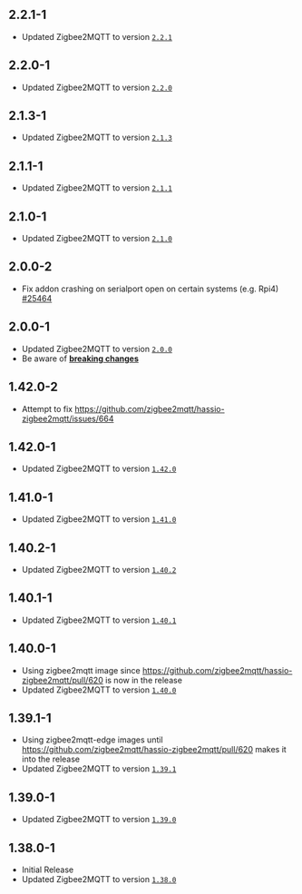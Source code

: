 ## 2.2.1-1
- Updated Zigbee2MQTT to version [`2.2.1`](https://github.com/Koenkk/zigbee2mqtt/releases/tag/2.2.1)

## 2.2.0-1
- Updated Zigbee2MQTT to version [`2.2.0`](https://github.com/Koenkk/zigbee2mqtt/releases/tag/2.2.0)

## 2.1.3-1
- Updated Zigbee2MQTT to version [`2.1.3`](https://github.com/Koenkk/zigbee2mqtt/releases/tag/2.1.3)

## 2.1.1-1
- Updated Zigbee2MQTT to version [`2.1.1`](https://github.com/Koenkk/zigbee2mqtt/releases/tag/2.1.1)

## 2.1.0-1
- Updated Zigbee2MQTT to version [`2.1.0`](https://github.com/Koenkk/zigbee2mqtt/releases/tag/2.1.0)

## 2.0.0-2
- Fix addon crashing on serialport open on certain systems (e.g. Rpi4) [#25464](https://github.com/Koenkk/zigbee2mqtt/issues/25464)

## 2.0.0-1
- Updated Zigbee2MQTT to version [`2.0.0`](https://github.com/Koenkk/zigbee2mqtt/releases/tag/2.0.0)
- Be aware of [**breaking changes**](https://github.com/Koenkk/zigbee2mqtt/discussions/24198)

## 1.42.0-2
- Attempt to fix https://github.com/zigbee2mqtt/hassio-zigbee2mqtt/issues/664

## 1.42.0-1
- Updated Zigbee2MQTT to version [`1.42.0`](https://github.com/Koenkk/zigbee2mqtt/releases/tag/1.42.0)

## 1.41.0-1
- Updated Zigbee2MQTT to version [`1.41.0`](https://github.com/Koenkk/zigbee2mqtt/releases/tag/1.41.0)

## 1.40.2-1
- Updated Zigbee2MQTT to version [`1.40.2`](https://github.com/Koenkk/zigbee2mqtt/releases/tag/1.40.2)

## 1.40.1-1
- Updated Zigbee2MQTT to version [`1.40.1`](https://github.com/Koenkk/zigbee2mqtt/releases/tag/1.40.1)

## 1.40.0-1
- Using zigbee2mqtt image since https://github.com/zigbee2mqtt/hassio-zigbee2mqtt/pull/620 is now in the release
- Updated Zigbee2MQTT to version [`1.40.0`](https://github.com/Koenkk/zigbee2mqtt/releases/tag/1.40.0)

## 1.39.1-1
- Using zigbee2mqtt-edge images until https://github.com/zigbee2mqtt/hassio-zigbee2mqtt/pull/620 makes it into the release
- Updated Zigbee2MQTT to version [`1.39.1`](https://github.com/Koenkk/zigbee2mqtt/releases/tag/1.39.1)

## 1.39.0-1
- Updated Zigbee2MQTT to version [`1.39.0`](https://github.com/Koenkk/zigbee2mqtt/releases/tag/1.39.0)

## 1.38.0-1
- Initial Release
- Updated Zigbee2MQTT to version [`1.38.0`](https://github.com/Koenkk/zigbee2mqtt/releases/tag/1.38.0)
